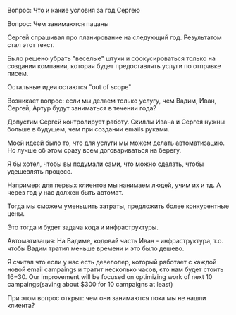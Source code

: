 Вопрос:
Что и какие условия за год Сергею

Вопрос: 
Чем занимаются пацаны


Сергей спрашивал про планирование на следующий год.
Результатом стал этот текст.

Было решено убрать "веселые" штуки и сфокусироваться только на создании компании, которая будет предоставлять услуги по отправке писем.

Остальные идеи остаются "out of scope"

Возникает вопрос: если мы делаем только услугу, чем Вадим, Иван, Сергей, Артур будут заниматься в течении года?


Допустим Сергей контролирует работу. Скиллы Ивана и Сергея нужны больше в будущем, чем при создании emails руками.

Моей идеей было то, что для услуги мы можем делать автоматизацию. Но лучше об этом сразу всем договариваться на берегу.

Я бы хотел, чтобы вы подумали сами, что можно сделать, чтобы удешевлять процесс.

Например: для первых клиентов мы нанимаем людей, учим их и тд. А через год у нас должен быть автомат.

Тогда мы сможем уменьшить затраты, предложить более конкурентные цены.

Это тогда и будет задача кода и инфраструктуры.



Автоматизация:
На Вадиме, кодовай часть
Иван - инфраструктура, т.о. чтобы Вадим тратил меньше времени и это было дешево.


Я считал что если у нас есть девелопер, который работает с каждой новой email campaings и тратит несколько часов, єто нам будет стоить $16-$30. Our improvement will be focused on optimizing work of next 10 campaings(saving about $300 for 10 campaigns at least)



При этом вопрос открыт: чем они занимаются пока мы не нашли клиента?


